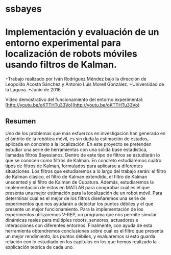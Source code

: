 # ssbayes
Implementación y evaluación de un entorno experimental para localización de robots móviles usando filtros de Kalman.
==========
+Trabajo realizado por Iván Rodríguez Méndez bajo la dirección de Leopoldo Acosta Sánchez y Antonio Luis Morell González. 
+Universidad de la Laguna.
+Junio de 2016

Vídeo demostrativo del funcionamiento del entorno experimental:
[http://youtu.be/oKTTHTu33Vo](http://youtu.be/oKTTHTu33Vo)

Resumen
--------------------

Uno de los problemas que más esfuerzos en investigación han generado en el ámbito de la robótica móvil, es sin duda la estimación de estados, aplicada en concreto a la localización.
En este proyecto se pretenden estudiar una serie de herramientas con una sólida base estadística, llamadas filtros Bayesianos.
Dentro de este tipo de filtros se estudiarán lo que se conocen como filtros de Kalman.
En concreto estudiaremos cuatro tipos de filtros de Kalman, formulados para aplicarse a diferentes situaciones.
Los filtros que estudiaremos a lo largo del trabajo serán: el filtro de Kalman clásico, el filtro de Kalman extendido, el filtro de Kalman unscented y el filtro de Kalman de Cubatura.
Además, estudiaremos la implementación de estos en MATLAB para comprobar cual es el que presenta una mejor estimación para la localización de un robot móvil.
Para determinar cual es el mejor de los filtros diseñaremos una serie de experimentos que nos ayudarán a detectar los puntos débiles y el que presente un mejor funcionamiento.
Para la implementación de los experimentos utilizaremos V-REP, un programa que nos permite simular dinámicas reales para múltiples robots, sensores, actuadores e interacciones con diferentes entornos.
Finalmente, con ayuda de esta herramienta obtendremos conclusiones sobre cuál es el filtro que presenta un mejor rendimiento, los puntos débiles, y evaluaremos si esto guarda relación con lo estudiado en los capítulos en los que hemos realizado la explicación teórica de cada uno.
